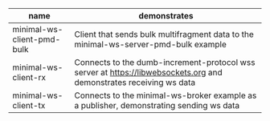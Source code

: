 |name|demonstrates|
---|---
minimal-ws-client-pmd-bulk|Client that sends bulk multifragment data to the minimal-ws-server-pmd-bulk example
minimal-ws-client-rx|Connects to the dumb-increment-protocol wss server at https://libwebsockets.org and demonstrates receiving ws data
minimal-ws-client-tx|Connects to the minimal-ws-broker example as a publisher, demonstrating sending ws data
